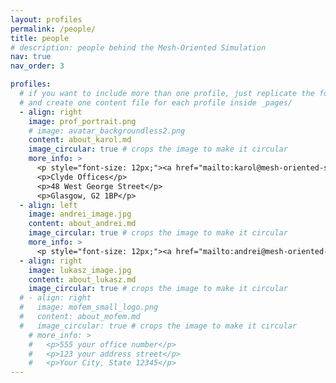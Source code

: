 ```yaml
---
layout: profiles
permalink: /people/
title: people
# description: people behind the Mesh-Oriented Simulation
nav: true
nav_order: 3

profiles:
  # if you want to include more than one profile, just replicate the following block
  # and create one content file for each profile inside _pages/
  - align: right
    image: prof_portrait.png
    # image: avatar_backgroundless2.png
    content: about_karol.md
    image_circular: true # crops the image to make it circular
    more_info: >
      <p style="font-size: 12px;"><a href="mailto:karol@mesh-oriented-solutions.com">karol@mesh-oriented-solutions.com</a> </p>
      <p>Clyde Offices</p>
      <p>48 West George Street</p>
      <p>Glasgow, G2 1BP</p>
  - align: left
    image: andrei_image.jpg
    content: about_andrei.md
    image_circular: true # crops the image to make it circular
    more_info: >
      <p style="font-size: 12px;"><a href="mailto:andrei@mesh-oriented-solutions.com">andrei@mesh-oriented-solutions.com</a> </p>
  - align: right
    image: lukasz_image.jpg
    content: about_lukasz.md
    image_circular: true # crops the image to make it circular
  # - align: right
  #   image: mofem_small_logo.png
  #   content: about_mofem.md
  #   image_circular: true # crops the image to make it circular
    # more_info: >
    #   <p>555 your office number</p>
    #   <p>123 your address street</p>
    #   <p>Your City, State 12345</p>
---
```

<!-- here we will put people hired -->

